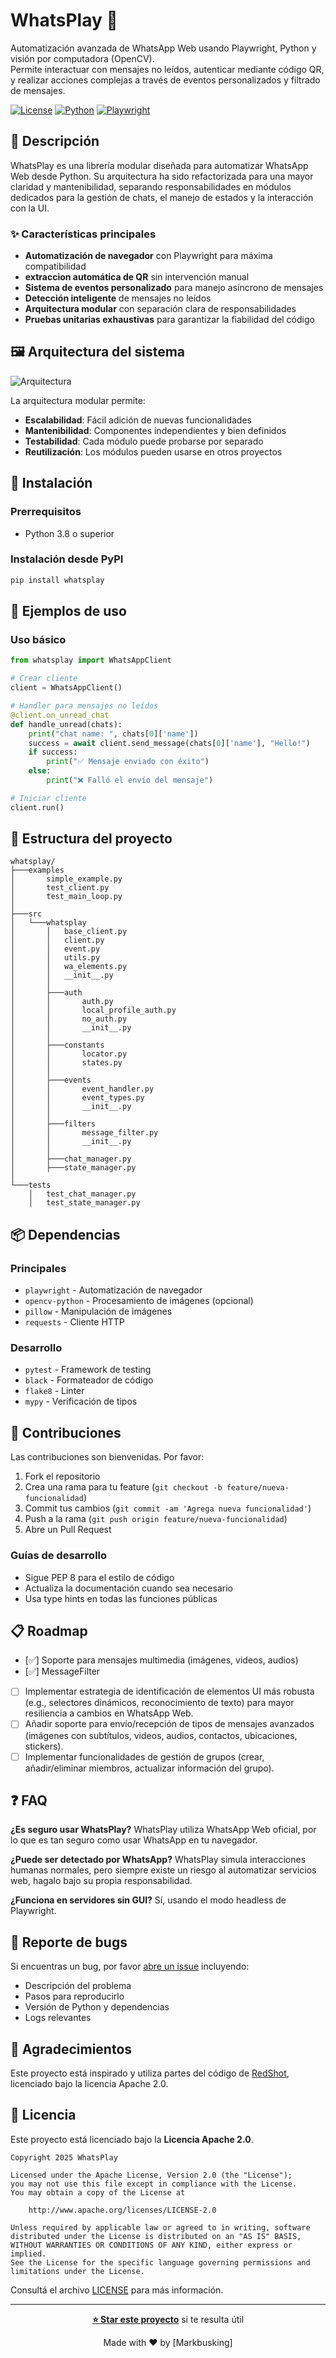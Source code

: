 # WhatsPlay 🚀

Automatización avanzada de WhatsApp Web usando Playwright, Python y visión por computadora (OpenCV).  
Permite interactuar con mensajes no leídos, autenticar mediante código QR, y realizar acciones complejas a través de eventos personalizados y filtrado de mensajes.

[![License](https://img.shields.io/badge/License-Apache%202.0-blue.svg)](https://opensource.org/licenses/Apache-2.0)
[![Python](https://img.shields.io/badge/python-3.8+-blue.svg)](https://www.python.org/downloads/)
[![Playwright](https://img.shields.io/badge/playwright-latest-green.svg)](https://playwright.dev/)

## 🧠 Descripción

WhatsPlay es una librería modular diseñada para automatizar WhatsApp Web desde Python. Su arquitectura ha sido refactorizada para una mayor claridad y mantenibilidad, separando responsabilidades en módulos dedicados para la gestión de chats, el manejo de estados y la interacción con la UI.

### ✨ Características principales

- **Automatización de navegador** con Playwright para máxima compatibilidad
- **extraccion automática de QR** sin intervención manual
- **Sistema de eventos personalizado** para manejo asíncrono de mensajes
- **Detección inteligente** de mensajes no leídos
- **Arquitectura modular** con separación clara de responsabilidades
- **Pruebas unitarias exhaustivas** para garantizar la fiabilidad del código

## 🖼️ Arquitectura del sistema

![Arquitectura](Editor%20_%20Mermaid%20Chart-2025-06-03-140923.png)

La arquitectura modular permite:
- **Escalabilidad**: Fácil adición de nuevas funcionalidades
- **Mantenibilidad**: Componentes independientes y bien definidos  
- **Testabilidad**: Cada módulo puede probarse por separado
- **Reutilización**: Los módulos pueden usarse en otros proyectos

## 🚀 Instalación

### Prerrequisitos

- Python 3.8 o superior

### Instalación desde PyPI 

```bash
pip install whatsplay
```

## 🧪 Ejemplos de uso

### Uso básico

```python
from whatsplay import WhatsAppClient

# Crear cliente
client = WhatsAppClient()

# Handler para mensajes no leídos
@client.on_unread_chat
def handle_unread(chats):
    print("chat name: ", chats[0]['name'])
    success = await client.send_message(chats[0]['name'], "Hello!")
    if success:
        print("✅ Mensaje enviado con éxito")
    else:
        print("❌ Falló el envío del mensaje")

# Iniciar cliente
client.run()
```

## 📁 Estructura del proyecto

```
whatsplay/
├───examples
│       simple_example.py
│       test_client.py
│       test_main_loop.py
│       
├───src
│   └───whatsplay
│       │   base_client.py
│       │   client.py
│       │   event.py
│       │   utils.py
│       │   wa_elements.py
│       │   __init__.py
│       │
│       ├───auth
│       │       auth.py
│       │       local_profile_auth.py
│       │       no_auth.py
│       │       __init__.py
│       │
│       ├───constants
│       │       locator.py
│       │       states.py
│       │
│       ├───events
│       │       event_handler.py
│       │       event_types.py
│       │       __init__.py
│       │
│       ├───filters
│       │       message_filter.py
│       │       __init__.py
│       │
│       ├───chat_manager.py
│       ├───state_manager.py
│
└───tests
    │   test_chat_manager.py
    │   test_state_manager.py
```

## 📦 Dependencias

### Principales
- `playwright` - Automatización de navegador
- `opencv-python` - Procesamiento de imágenes (opcional)
- `pillow` - Manipulación de imágenes
- `requests` - Cliente HTTP

### Desarrollo
- `pytest` - Framework de testing
- `black` - Formateador de código
- `flake8` - Linter
- `mypy` - Verificación de tipos


## 🤝 Contribuciones

Las contribuciones son bienvenidas. Por favor:

1. Fork el repositorio
2. Crea una rama para tu feature (`git checkout -b feature/nueva-funcionalidad`)
3. Commit tus cambios (`git commit -am 'Agrega nueva funcionalidad'`)
4. Push a la rama (`git push origin feature/nueva-funcionalidad`)
5. Abre un Pull Request

### Guías de desarrollo

- Sigue PEP 8 para el estilo de código
- Actualiza la documentación cuando sea necesario
- Usa type hints en todas las funciones públicas

## 📋 Roadmap

- [✅] Soporte para mensajes multimedia (imágenes, videos, audios)
- [✅] MessageFilter
- [ ] Implementar estrategia de identificación de elementos UI más robusta (e.g., selectores dinámicos, reconocimiento de texto) para mayor resiliencia a cambios en WhatsApp Web.
- [ ] Añadir soporte para envío/recepción de tipos de mensajes avanzados (imágenes con subtítulos, videos, audios, contactos, ubicaciones, stickers).
- [ ] Implementar funcionalidades de gestión de grupos (crear, añadir/eliminar miembros, actualizar información del grupo).

## ❓ FAQ

**¿Es seguro usar WhatsPlay?**
WhatsPlay utiliza WhatsApp Web oficial, por lo que es tan seguro como usar WhatsApp en tu navegador.

**¿Puede ser detectado por WhatsApp?**
WhatsPlay simula interacciones humanas normales, pero siempre existe un riesgo al automatizar servicios web, hagalo bajo su propia responsabilidad.

**¿Funciona en servidores sin GUI?**
Sí, usando el modo headless de Playwright.

## 🐛 Reporte de bugs

Si encuentras un bug, por favor [abre un issue](https://github.com/markbus-ai/whatsplay/issues) incluyendo:

- Descripción del problema
- Pasos para reproducirlo
- Versión de Python y dependencias
- Logs relevantes

## 🤝 Agradecimientos

Este proyecto está inspirado y utiliza partes del código de [RedShot](https://github.com/akrentz6/RedShot), licenciado bajo la licencia Apache 2.0.

## 📄 Licencia

Este proyecto está licenciado bajo la **Licencia Apache 2.0**.

```
Copyright 2025 WhatsPlay

Licensed under the Apache License, Version 2.0 (the "License");
you may not use this file except in compliance with the License.
You may obtain a copy of the License at

    http://www.apache.org/licenses/LICENSE-2.0

Unless required by applicable law or agreed to in writing, software
distributed under the License is distributed on an "AS IS" BASIS,
WITHOUT WARRANTIES OR CONDITIONS OF ANY KIND, either express or implied.
See the License for the specific language governing permissions and
limitations under the License.
```

Consultá el archivo [LICENSE](./LICENSE) para más información.

---

<div align="center">

**[⭐ Star este proyecto](https://github.com/markbus-ai/whatsplay)** si te resulta útil

Made with ❤️ by [Markbusking]

</div>


